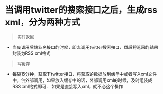 # 当调用twitter的搜索接口之后，生成rss xml，分为两种方式
> 实时返回
* 当庞调用后端业务接口的时候，即去调用twitter搜索接口，然后将返回的结果封装为RSS xml格式

> 写缓存
* 每隔15分钟，获取下twitter接口，将获取的数据放到缓存中或者写入xml文件中，供外部调用，如果放入缓存中的话，外部调用xml的时候，及时组装成RSS xml格式即可，
如果是直接写入xml，就不必这个操作

